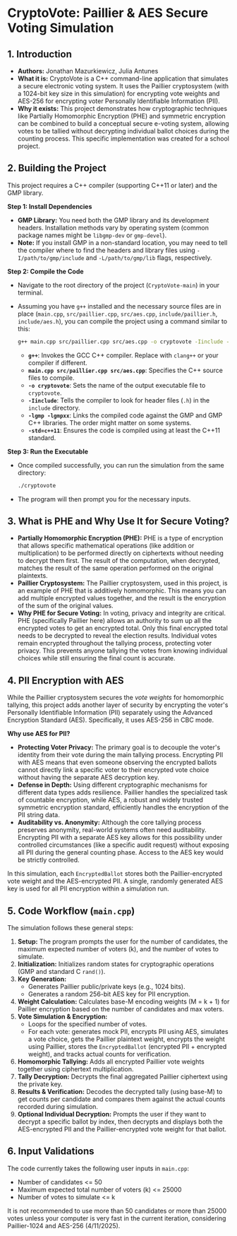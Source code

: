 # CryptoVote: Paillier & AES Secure Voting Simulation

## 1. Introduction

* **Authors:** Jonathan Mazurkiewicz, Julia Antunes
* **What it is:** CryptoVote is a C++ command-line application that simulates a secure electronic voting system. It uses the Paillier cryptosystem (with a 1024-bit key size in this simulation) for encrypting vote weights and AES-256 for encrypting voter Personally Identifiable Information (PII).
* **Why it exists:** This project demonstrates how cryptographic techniques like Partially Homomorphic Encryption (PHE) and symmetric encryption can be combined to build a conceptual secure e-voting system, allowing votes to be tallied without decrypting individual ballot choices during the counting process. This specific implementation was created for a school project.

## 2. Building the Project

This project requires a C++ compiler (supporting C++11 or later) and the GMP library.

**Step 1: Install Dependencies**

* **GMP Library:** You need both the GMP library and its development headers. Installation methods vary by operating system (common package names might be `libgmp-dev` or `gmp-devel`).
* **Note:** If you install GMP in a non-standard location, you may need to tell the compiler where to find the headers and library files using `-I/path/to/gmp/include` and `-L/path/to/gmp/lib` flags, respectively.

**Step 2: Compile the Code**

* Navigate to the root directory of the project (`CryptoVote-main`) in your terminal.
* Assuming you have `g++` installed and the necessary source files are in place (`main.cpp`, `src/paillier.cpp`, `src/aes.cpp`, `include/paillier.h`, `include/aes.h`), you can compile the project using a command similar to this:

    ```bash
    g++ main.cpp src/paillier.cpp src/aes.cpp -o cryptovote -Iinclude -lgmp -lgmpxx -std=c++11
    ```

    * **`g++`**: Invokes the GCC C++ compiler. Replace with `clang++` or your compiler if different.
    * **`main.cpp src/paillier.cpp src/aes.cpp`**: Specifies the C++ source files to compile.
    * **`-o cryptovote`**: Sets the name of the output executable file to `cryptovote`.
    * **`-Iinclude`**: Tells the compiler to look for header files (`.h`) in the `include` directory.
    * **`-lgmp -lgmpxx`**: Links the compiled code against the GMP and GMP C++ libraries. The order might matter on some systems.
    * **`-std=c++11`**: Ensures the code is compiled using at least the C++11 standard.

**Step 3: Run the Executable**

* Once compiled successfully, you can run the simulation from the same directory:

    ```bash
    ./cryptovote
    ```

* The program will then prompt you for the necessary inputs.

## 3. What is PHE and Why Use It for Secure Voting?

* **Partially Homomorphic Encryption (PHE):** PHE is a type of encryption that allows specific mathematical operations (like addition or multiplication) to be performed directly on ciphertexts without needing to decrypt them first. The result of the computation, when decrypted, matches the result of the same operation performed on the original plaintexts.
* **Paillier Cryptosystem:** The Paillier cryptosystem, used in this project, is an example of PHE that is additively homomorphic. This means you can add multiple encrypted values together, and the result is the encryption of the sum of the original values.
* **Why PHE for Secure Voting:** In voting, privacy and integrity are critical. PHE (specifically Paillier here) allows an authority to sum up all the encrypted votes to get an encrypted total. Only this final encrypted total needs to be decrypted to reveal the election results. Individual votes remain encrypted throughout the tallying process, protecting voter privacy. This prevents anyone tallying the votes from knowing individual choices while still ensuring the final count is accurate.

## 4. PII Encryption with AES

While the Paillier cryptosystem secures the *vote weights* for homomorphic tallying, this project adds another layer of security by encrypting the voter's Personally Identifiable Information (PII) separately using the Advanced Encryption Standard (AES). Specifically, it uses AES-256 in CBC mode.

**Why use AES for PII?**

* **Protecting Voter Privacy:** The primary goal is to decouple the voter's identity from their vote during the main tallying process. Encrypting PII with AES means that even someone observing the encrypted ballots cannot directly link a specific voter to their encrypted vote choice without having the separate AES decryption key.
* **Defense in Depth:** Using different cryptographic mechanisms for different data types adds resilience. Paillier handles the specialized task of countable encryption, while AES, a robust and widely trusted symmetric encryption standard, efficiently handles the encryption of the PII string data.
* **Auditability vs. Anonymity:** Although the core tallying process preserves anonymity, real-world systems often need auditability. Encrypting PII with a separate AES key allows for this possibility under controlled circumstances (like a specific audit request) without exposing all PII during the general counting phase. Access to the AES key would be strictly controlled.

In this simulation, each `EncryptedBallot` stores both the Paillier-encrypted vote weight and the AES-encrypted PII. A single, randomly generated AES key is used for all PII encryption within a simulation run.

## 5. Code Workflow (`main.cpp`)

The simulation follows these general steps:

1.  **Setup:** The program prompts the user for the number of candidates, the maximum expected number of voters (k), and the number of votes to simulate.
2.  **Initialization:** Initializes random states for cryptographic operations (GMP and standard C `rand()`).
3.  **Key Generation:**
    * Generates Paillier public/private keys (e.g., 1024 bits).
    * Generates a random 256-bit AES key for PII encryption.
4.  **Weight Calculation:** Calculates base-M encoding weights (M = k + 1) for Paillier encryption based on the number of candidates and max voters.
5.  **Vote Simulation & Encryption:**
    * Loops for the specified number of votes.
    * For each vote: generates mock PII, encrypts PII using AES, simulates a vote choice, gets the Paillier plaintext weight, encrypts the weight using Paillier, stores the `EncryptedBallot` (encrypted PII + encrypted weight), and tracks actual counts for verification.
6.  **Homomorphic Tallying:** Adds all encrypted Paillier vote weights together using ciphertext multiplication.
7.  **Tally Decryption:** Decrypts the final aggregated Paillier ciphertext using the private key.
8.  **Results & Verification:** Decodes the decrypted tally (using base-M) to get counts per candidate and compares them against the actual counts recorded during simulation.
9.  **Optional Individual Decryption:** Prompts the user if they want to decrypt a specific ballot by index, then decrypts and displays both the AES-encrypted PII and the Paillier-encrypted vote weight for that ballot.

## 6. Input Validations

The code currently takes the following user inputs in `main.cpp`:

* Number of candidates <= 50
* Maximum expected total number of voters (k) <= 25000
* Number of votes to simulate <= k

It is not recommended to use more than 50 candidates or more than 25000 votes unless your computer is very fast in the current iteration, considering Paillier-1024 and AES-256 (4/11/2025).